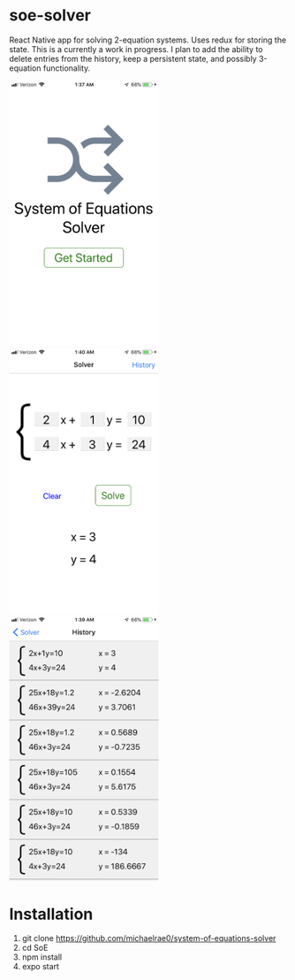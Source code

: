 # soe-solver

React Native app for solving 2-equation systems. Uses redux for storing the state. This is a currently a work in progress. I plan to add the ability to delete entries from the history, keep a persistent state, and possibly 3-equation functionality.

<p>
  <img src="https://github.com/michaelrae0/soe-solver/blob/master/assets/previews/home.PNG" width="270">
  <img src="https://github.com/michaelrae0/soe-solver/blob/master/assets/previews/solver.PNG" width="270">
  <img src="https://github.com/michaelrae0/soe-solver/blob/master/assets/previews/history.PNG" width="270">
</p>

# Installation

1) git clone https://github.com/michaelrae0/system-of-equations-solver
2) cd SoE
3) npm install
4) expo start
